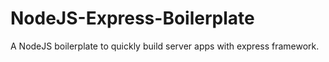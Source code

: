# NodeJS-Express-Boilerplate
A NodeJS boilerplate to quickly build server apps with express framework.
